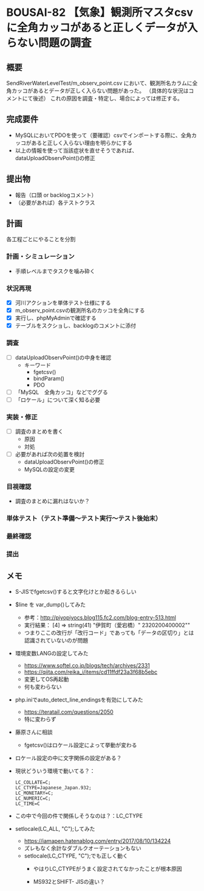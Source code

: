 # BOUSAI-82 【気象】観測所マスタcsvに全角カッコがあると正しくデータが入らない問題の調査

## 概要
SendRiverWaterLevelTest/m_observ_point.csv
において、観測所名カラムに全角カッコがあるとデータが正しく入らない問題があった。
（具体的な状況はコメントにて後述）
これの原因を調査・特定し、場合によっては修正する。

## 完成要件
- MySQLにおいてPDOを使って（要確認）csvでインポートする際に、全角カッコがあると正しく入らない理由を明らかにする
- 以上の情報を使って当該症状を直せそうであれば、dataUploadObservPoint()の修正

## 提出物
- 報告（口頭 or backlogコメント）
- （必要があれば）各テストクラス

## 計画
各工程ごとにやることを分割

### 計画・シミュレーション
- 手順レベルまでタスクを噛み砕く

### 状況再現
- [x] 河川アクションを単体テスト仕様にする
- [x] m_observ_point.csvの観測所名のカッコを全角にする
- [x] 実行し、phpMyAdminで確認する
- [x] テーブルをスクショし、backlogのコメントに添付

### 調査
- [ ] dataUploadObservPoint()の中身を確認
  - キーワード
    - fgetcsv()
    - bindParam()
    - PDO
- [ ] 「MySQL　全角カッコ」などでググる
- [ ] 「ロケール」について深く知る必要

### 実装・修正
- [ ] 調査のまとめを書く
  - 原因
  - 対処
- [ ] 必要があれば次の処置を検討
  - dataUploadObservPoint()の修正
  - MySQLの設定の変更
  
### 目視確認
- 調査のまとめに漏れはないか？

### 単体テスト（テスト準備～テスト実行～テスト後始末）

### 最終確認

### 提出

## メモ
- S-JISでfgetcsv()すると文字化けとか起きるらしい
- $line を var_dump()してみた
  - 参考：http://piyopiyocs.blog115.fc2.com/blog-entry-513.html
  - 実行結果：
    [4] =>
    string(41) "伊賀町（愛宕橋）"
    2320200400002""
  - つまりここの改行が「改行コード」であっても「データの区切り」とは認識されていないのが問題
- 環境変数LANGの設定してみた
  - https://www.softel.co.jp/blogs/tech/archives/2331
  - https://qiita.com/reika_i/items/cd11ffdf23a3f68b5ebc
  - 変更してOS再起動
  - 何も変わらない
- php.iniでauto_detect_line_endingsを有効にしてみた
  - https://teratail.com/questions/2050
  - 特に変わらず
- 藤原さんに相談
  - fgetcsv()はロケール設定によって挙動が変わる
- ロケール設定の中に文字関係の設定がある？
- 現状どういう環境で動いてる？：
  ```
  LC_COLLATE=C;
  LC_CTYPE=Japanese_Japan.932;
  LC_MONETARY=C;
  LC_NUMERIC=C;
  LC_TIME=C
  ```
- この中で今回の件で関係しそうなのは？：LC_CTYPE

- setlocale(LC_ALL, "C");してみた
  - https://iamapen.hatenablog.com/entry/2017/08/10/134224
  - ズレもなく余計なダブルクオーテーションもない
  - setlocale(LC_CTYPE, "C");でも正しく動く
    - やはりLC_CTYPEがうまく設定されてなかったことが根本原因
    
    - MS932とSHIFT- JISの違い？
